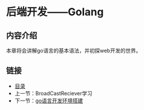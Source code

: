 # 后端开发——Golang

## 内容介绍
本章将会讲解go语言的基本语法，并初探web开发的世界。

## 链接
- [目录](directory.md)  
- 上一节：BroadCastReciever学习   
- 下一节：[go语言开发环境搭建](5.1.md)